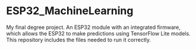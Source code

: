 # ESP32_MachineLearning
My final degree project.
An ESP32 module with an integrated firmware, which allows the ESP32 to make predictions using TensorFlow Lite models.
This repository includes the files needed to run it correctly.

